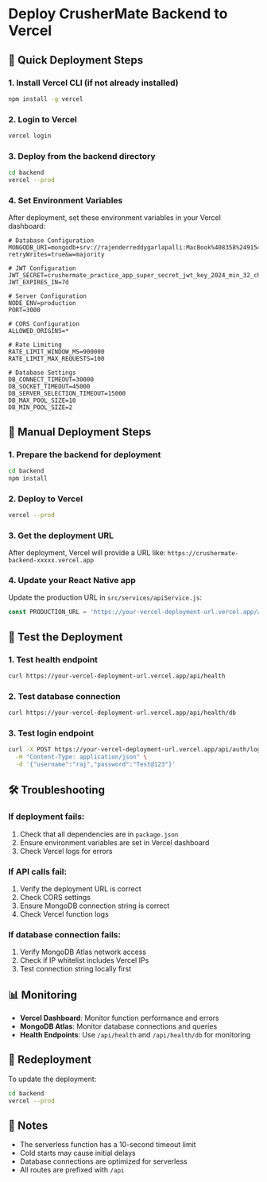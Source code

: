 # Deploy CrusherMate Backend to Vercel

## 🚀 Quick Deployment Steps

### 1. Install Vercel CLI (if not already installed)
```bash
npm install -g vercel
```

### 2. Login to Vercel
```bash
vercel login
```

### 3. Deploy from the backend directory
```bash
cd backend
vercel --prod
```

### 4. Set Environment Variables
After deployment, set these environment variables in your Vercel dashboard:

```env
# Database Configuration
MONGODB_URI=mongodb+srv://rajenderreddygarlapalli:MacBook%408358%249154@crushermate.utrbdfv.mongodb.net/CrusherMate?retryWrites=true&w=majority

# JWT Configuration
JWT_SECRET=crushermate_practice_app_super_secret_jwt_key_2024_min_32_chars
JWT_EXPIRES_IN=7d

# Server Configuration
NODE_ENV=production
PORT=3000

# CORS Configuration
ALLOWED_ORIGINS=*

# Rate Limiting
RATE_LIMIT_WINDOW_MS=900000
RATE_LIMIT_MAX_REQUESTS=100

# Database Settings
DB_CONNECT_TIMEOUT=30000
DB_SOCKET_TIMEOUT=45000
DB_SERVER_SELECTION_TIMEOUT=15000
DB_MAX_POOL_SIZE=10
DB_MIN_POOL_SIZE=2
```

## 🔧 Manual Deployment Steps

### 1. Prepare the backend for deployment
```bash
cd backend
npm install
```

### 2. Deploy to Vercel
```bash
vercel --prod
```

### 3. Get the deployment URL
After deployment, Vercel will provide a URL like:
`https://crushermate-backend-xxxxx.vercel.app`

### 4. Update your React Native app
Update the production URL in `src/services/apiService.js`:

```javascript
const PRODUCTION_URL = 'https://your-vercel-deployment-url.vercel.app/api';
```

## 🧪 Test the Deployment

### 1. Test health endpoint
```bash
curl https://your-vercel-deployment-url.vercel.app/api/health
```

### 2. Test database connection
```bash
curl https://your-vercel-deployment-url.vercel.app/api/health/db
```

### 3. Test login endpoint
```bash
curl -X POST https://your-vercel-deployment-url.vercel.app/api/auth/login \
  -H "Content-Type: application/json" \
  -d '{"username":"raj","password":"Test@123"}'
```

## 🛠️ Troubleshooting

### If deployment fails:
1. Check that all dependencies are in `package.json`
2. Ensure environment variables are set in Vercel dashboard
3. Check Vercel logs for errors

### If API calls fail:
1. Verify the deployment URL is correct
2. Check CORS settings
3. Ensure MongoDB connection string is correct
4. Check Vercel function logs

### If database connection fails:
1. Verify MongoDB Atlas network access
2. Check if IP whitelist includes Vercel IPs
3. Test connection string locally first

## 📊 Monitoring

- **Vercel Dashboard**: Monitor function performance and errors
- **MongoDB Atlas**: Monitor database connections and queries
- **Health Endpoints**: Use `/api/health` and `/api/health/db` for monitoring

## 🔄 Redeployment

To update the deployment:
```bash
cd backend
vercel --prod
```

## 📝 Notes

- The serverless function has a 10-second timeout limit
- Cold starts may cause initial delays
- Database connections are optimized for serverless
- All routes are prefixed with `/api` 